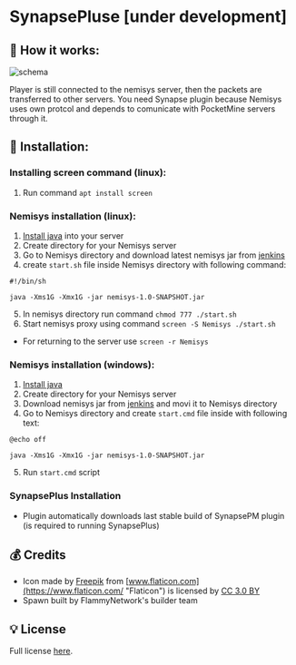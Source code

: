 # SynapsePluse [under development]

## 🔧 How it works:

![schema](https://i.ibb.co/rZGX77B/synapse.png)

Player is still connected to the nemisys server, then the packets are transferred to other servers. You need Synapse plugin because Nemisys uses own protcol and depends to comunicate with PocketMine servers through it. 

## 📁  Installation:

### Installing screen command (linux):
1) Run command `apt install screen`

### Nemisys installation (linux):
1) [Install java](https://java.com/en/download/help/linux_x64_install.xml) into your server
2) Create directory for your Nemisys server
3) Go to Nemisys directory and download latest nemisys jar from [jenkins](https://ci.nukkitx.com/job/NukkitX/job/Nemisys/job/master/lastSuccessfulBuild/artifact/target/nemisys-1.0-SNAPSHOT.jar)
4) create `start.sh` file inside Nemisys directory with following command:

 `#!/bin/sh`
 
 `java -Xms1G -Xmx1G -jar nemisys-1.0-SNAPSHOT.jar`
 
 5) In nemisys directory run command `chmod 777 ./start.sh`
 6) Start nemisys proxy using command `screen -S Nemisys ./start.sh`
- For returning to the server use `screen -r Nemisys`

### Nemisys installation (windows):
1) [Install java](https://www.java.com/en/download/)
2) Create directory for your Nemisys server
3) Download nemisys jar from [jenkins](https://ci.nukkitx.com/job/NukkitX/job/Nemisys/job/master/lastSuccessfulBuild/artifact/target/nemisys-1.0-SNAPSHOT.jar) and movi it to Nemisys directory
4) Go to Nemisys directory and create `start.cmd` file inside with following text:

`@echo off`

`java -Xms1G -Xmx1G -jar nemisys-1.0-SNAPSHOT.jar`

5) Run `start.cmd` script 

### SynapsePlus Installation
- Plugin automatically downloads last stable build of SynapsePM plugin (is required to running SynapsePlus)

## 💰 Credits  

- Icon made by [Freepik](http://www.freepik.com/ "Freepik") from [www.flaticon.com](https://www.flaticon.com/ "Flaticon") is licensed by [CC 3.0 BY](http://creativecommons.org/licenses/by/3.0/ "Creative Commons BY 3.0")  
- Spawn built by FlammyNetwork's builder team  

##  💡 License  

Full license [here](https://github.com/CzechPMDevs/SynapsePlus/blob/master/LICENSE).
